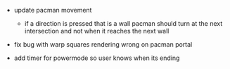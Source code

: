 - update pacman movement

  - if a direction is pressed that is a wall pacman should turn at the next intersection and not when it reaches the next wall

- fix bug with warp squares rendering wrong on pacman portal

- add timer for powermode so user knows when its ending
